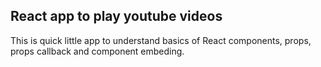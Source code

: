 ## React app to play youtube videos

This is quick little app to understand basics of React components, props, props callback and component embeding.
